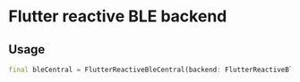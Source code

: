 # Flutter reactive BLE backend

## Usage
```dart
final bleCentral = FlutterReactiveBleCentral(backend: FlutterReactiveBle());
```